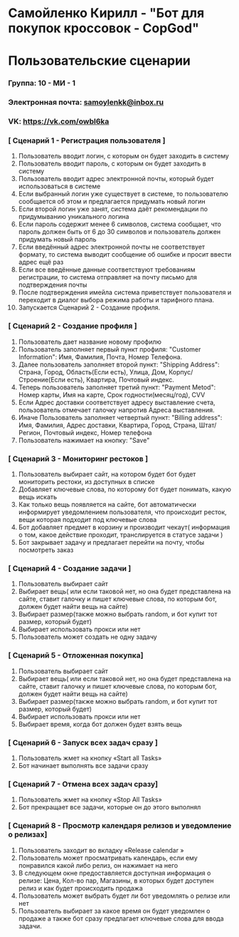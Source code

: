 # Самойленко Кирилл - "Бот для покупок кроссовок - CopGod"
# Пользовательские сценарии

### Группа: 10 - МИ - 1
### Электронная почта: samoylenkk@inbox.ru
### VK: https://vk.com/owbl6ka

### [ Сценарий 1 - Регистрация пользователя ]

1. Пользователь вводит логин, с которым он будет заходить в систему
2. Пользователь вводит пароль, с которым он будет заходить в систему
3. Пользователь вводит адрес электронной почты, который будет использоваться в системе
4. Если выбранный логин уже существует в системе, то пользователю сообщается об этом и предлагается придумать новый логин
5. Если второй логин уже занят, система даёт рекомендации по придумыванию уникального логина
6. Если пароль содержит менее 6 символов, система сообщает, что пароль должен быть от 6 до 30 символов и пользователь должен придумать новый пароль
7. Если введённый адрес электронной почты не соответствует формату, то система выводит сообщение об ошибке и просит ввести адрес ещё раз
8. Если все введённые данные соответствуют требованиям регистрации, то система отправляет на почту письмо для подтверждения почты
9. После подтверждения имейла система приветствует пользователя и переходит в диалог выбора режима работы и тарифного плана.
10. Запускается Сценарий 2 - Создание профиля.


### [ Сценарий 2 - Создание профиля ]

1. Пользователь дает название новому профилю
2. Пользователь заполняет первый пункт профиля: "Customer Information": Имя, Фамилия, Почта, Номер Телефона.
3. Далее пользователь заполняет второй пункт: "Shipping Address": Страна, Город, Область(Если есть), Улица, Дом, Корпус/ Строение(Если есть), Квартира, Почтовый индекс.
4. Теперь пользователь заполняет третий пункт: "Payment Metod": Номер карты, Имя на карте, Срок годности(месяц/год), CVV
5. Если Адрес доставки соответствует адресу выставление счета, пользователь отмечает галочку напротив Адреса выставления.
6. Иначе Пользователь заполняет четвертый пункт: "Billing address": Имя, Фамилия, Адрес доставки, Квартира, Город, Страна, Штат/Регион, Почтовый индекс, Номер телефона 
7. Пользователь нажимает на кнопку: "Save"

### [ Сценарий 3 - Мониторинг рестоков ]

1. Пользователь выбирает сайт, на котором будет бот будет мониторить рестоки, из доступных в списке
2. Добавляет ключевые слова, по которому бот будет понимать, какую вещь искать
3. Как только вещь появляется на сайте, бот автоматически информирует уведомлением пользователя, что происходит ресток, вещи которая подходит под ключевые слова
4. Бот добавляет предмет в корзину и производит чекаут( информация о том, какое действие проходит, транслируется в статусе задачи )
5. Бот закрывает задачу и предлагает перейти на почту, чтобы посмотреть заказ

### [ Сценарий 4 - Создание задачи ]

1. Пользователь выбирает сайт
2. Выбирает вещь( или если таковой нет, но она будет представлена на сайте, ставит галочку и пишет ключевые слова, по которым бот, должен будет найти вещь на сайте)
3. Выбирает размер(также можно выбрать random, и бот купит тот размер, который будет)
4. Выбирает использовать прокси или нет
5. Пользователь может создать не одну задачу


### [ Сценарий 5 - Отложенная покупка]

1. Пользователь выбирает сайт
2. Выбирает вещь( или если таковой нет, но она будет представлена на сайте, ставит галочку и пишет ключевые слова, по которым бот, должен будет найти вещь на сайте)
3. Выбирает размер(также можно выбрать random, и бот купит тот размер, который будет)
4. Выбирает использовать прокси или нет
5. Выбирает время, когда бот должен будет взять вещь


### [ Сценарий 6 - Запуск всех задач сразу ]

1. Пользователь жмет на кнопку «Start all Tasks»
2. Бот начинает выполнять все задачи сразу


### [ Сценарий 7 - Отмена всех задач сразу]

1. Пользователь жмет на кнопку «Stop All Tasks» 
2. Бот прекращает все задачи, которые он до этого выполнял


### [ Сценарий 8 - Просмотр календаря релизов и уведомление о релизах]

1. Пользователь заходит во вкладку «Release calendar »
2. Пользователь может просматривать календарь, если ему понравился какой либо релиз, он нажимает на него
3. В следующем окне предоставляется доступная информация о релизе: Цена, Кол-во пар, Магазины, в которых будет доступен релиз и как будет происходить продажа
4. Пользователь может выбрать будет ли бот уведомлять о релизе или нет
5. Пользователь выбирает за какое время он будет уведомлен о продаже а также бот сразу предлагает ключевые слова для ввода задачи.



